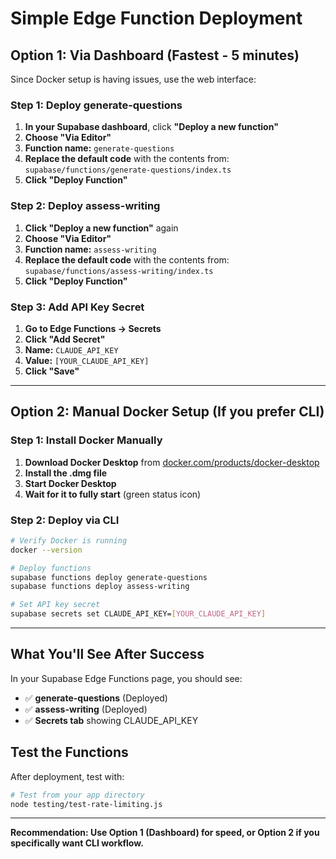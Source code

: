 # Simple Edge Function Deployment

## Option 1: Via Dashboard (Fastest - 5 minutes)

Since Docker setup is having issues, use the web interface:

### Step 1: Deploy generate-questions
1. **In your Supabase dashboard**, click **"Deploy a new function"**
2. **Choose "Via Editor"** 
3. **Function name:** `generate-questions`
4. **Replace the default code** with the contents from: `supabase/functions/generate-questions/index.ts`
5. **Click "Deploy Function"**

### Step 2: Deploy assess-writing  
1. **Click "Deploy a new function"** again
2. **Choose "Via Editor"**
3. **Function name:** `assess-writing`
4. **Replace the default code** with the contents from: `supabase/functions/assess-writing/index.ts`
5. **Click "Deploy Function"**

### Step 3: Add API Key Secret
1. **Go to Edge Functions → Secrets**
2. **Click "Add Secret"**
3. **Name:** `CLAUDE_API_KEY`
4. **Value:** `[YOUR_CLAUDE_API_KEY]`
5. **Click "Save"**

---

## Option 2: Manual Docker Setup (If you prefer CLI)

### Step 1: Install Docker Manually
1. **Download Docker Desktop** from [docker.com/products/docker-desktop](https://www.docker.com/products/docker-desktop/mac)
2. **Install the .dmg file**
3. **Start Docker Desktop**
4. **Wait for it to fully start** (green status icon)

### Step 2: Deploy via CLI
```bash
# Verify Docker is running
docker --version

# Deploy functions
supabase functions deploy generate-questions
supabase functions deploy assess-writing

# Set API key secret
supabase secrets set CLAUDE_API_KEY=[YOUR_CLAUDE_API_KEY]
```

---

## What You'll See After Success

In your Supabase Edge Functions page, you should see:
- ✅ **generate-questions** (Deployed)
- ✅ **assess-writing** (Deployed)
- ✅ **Secrets tab** showing CLAUDE_API_KEY

## Test the Functions

After deployment, test with:
```bash
# Test from your app directory
node testing/test-rate-limiting.js
```

---

**Recommendation: Use Option 1 (Dashboard) for speed, or Option 2 if you specifically want CLI workflow.**